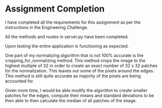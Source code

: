 # Assignment Completion

I have completed all the requirements for this assignment as per the instructions in the Engineering Challenge. 

All the methods and routes in server.py have been completed.

Upon testing the entire application is functioning as expected.

One part of my normalizing algorithm that is not 100% accurate is the cropping_for_normalizing method. This method 
crops the image to the highest multiple of 32 in order to create an exact number of 32 x 32 patches for the 
normalization. This leaves out some of the pixels around the edges. This  method is still quite accurate as majority of
the pixels are being accounted for. 

Given more time, I would be able modify the algorithm to create smaller patches for the edges, compute their means 
and standard deviations to be then able to then calculate the median of all patches of the image.
